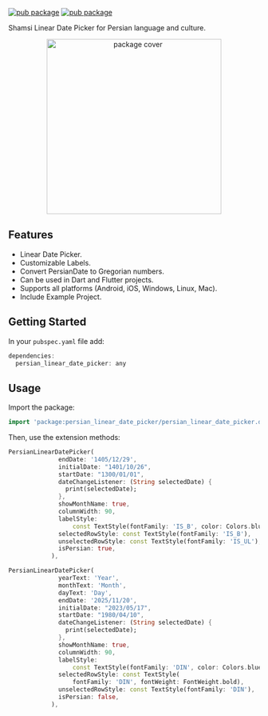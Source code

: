 [![pub package](https://img.shields.io/pub/v/persian_linear_date_picker.svg)](https://pub.dartlang.org/packages/persian_linear_date_picker)
[![pub package](https://img.shields.io/badge/platform-flutter-blue.svg)](https://github.com/pouyamaroufi/persian_linear_date_picker)

Shamsi Linear Date Picker for Persian language and culture.

<p align="center">
<img src="https://raw.githubusercontent.com/pouyamaroufi/Persian-Linear-Date-Picker/master/example/assets/cover/pouyamaroufi-lpdp-cover.png" alt="package cover" width='350px' aligment='center'>
</p>

## Features
* Linear Date Picker.
* Customizable Labels.
* Convert PersianDate to Gregorian numbers.
* Can be used in Dart and Flutter projects.
* Supports all platforms (Android, iOS, Windows, Linux, Mac).
* Include Example Project.


## Getting Started

In your `pubspec.yaml` file add:

```dart
dependencies:
  persian_linear_date_picker: any
```

## Usage

Import the package:

```dart
import 'package:persian_linear_date_picker/persian_linear_date_picker.dart';
```

Then, use the extension methods:

```dart
PersianLinearDatePicker(
              endDate: '1405/12/29',
              initialDate: "1401/10/26",
              startDate: "1300/01/01",
              dateChangeListener: (String selectedDate) {
                print(selectedDate);
              },
              showMonthName: true,
              columnWidth: 90,
              labelStyle:
                  const TextStyle(fontFamily: 'IS_B', color: Colors.blue),
              selectedRowStyle: const TextStyle(fontFamily: 'IS_B'),
              unselectedRowStyle: const TextStyle(fontFamily: 'IS_UL'),
              isPersian: true,
            ), 
```


```dart
PersianLinearDatePicker(
              yearText: 'Year',
              monthText: 'Month',
              dayText: 'Day',
              endDate: '2025/11/20',
              initialDate: "2023/05/17",
              startDate: "1980/04/10",
              dateChangeListener: (String selectedDate) {
                print(selectedDate);
              },
              showMonthName: true,
              columnWidth: 90,
              labelStyle:
                  const TextStyle(fontFamily: 'DIN', color: Colors.blue),
              selectedRowStyle: const TextStyle(
                  fontFamily: 'DIN', fontWeight: FontWeight.bold),
              unselectedRowStyle: const TextStyle(fontFamily: 'DIN'),
              isPersian: false,
            ),
```
